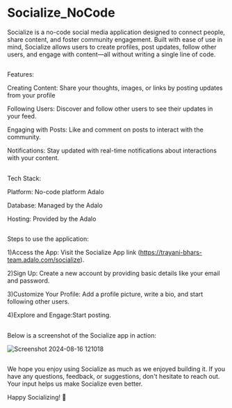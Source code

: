 # Socialize_NoCode

Socialize is a no-code social media application designed to connect people, share content, and foster community engagement. Built with ease of use in mind, Socialize allows users to create profiles, post updates, follow other users, and engage with content—all without writing a single line of code.
##
Features:

Creating Content: Share your thoughts, images, or links by posting updates from your profile

Following Users: Discover and follow other users to see their updates in your feed.

Engaging with Posts: Like and comment on posts to interact with the community.

Notifications: Stay updated with real-time notifications about interactions with your content.

##
Tech Stack:

Platform: No-code platform Adalo

Database: Managed by the Adalo

Hosting: Provided by the Adalo
##
Steps to use the application:

1)Access the App: Visit the Socialize App link (https://trayani-bhars-team.adalo.com/socialize).

2)Sign Up: Create a new account by providing basic details like your email and password.

3)Customize Your Profile: Add a profile picture, write a bio, and start following other users.

4)Explore and Engage:Start posting.
##
Below is a screenshot of the Socialize app in action:

![Screenshot 2024-08-16 121018](https://github.com/user-attachments/assets/3b49d3f5-7b7d-4639-a30c-d2be045278a7)

##
We hope you enjoy using Socialize as much as we enjoyed building it. If you have any questions, feedback, or suggestions, don't hesitate to reach out. Your input helps us make Socialize even better.

Happy Socializing! 🎉
